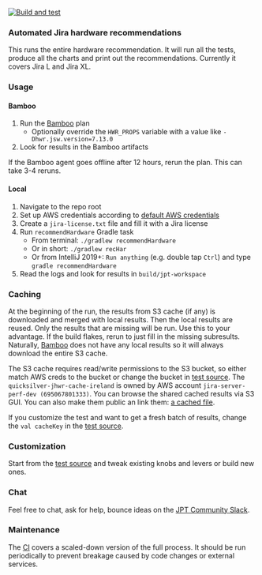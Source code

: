 [![Build and test](https://github.com/atlassian/jira-hardware-exploration/actions/workflows/build-and-test.yml/badge.svg)](https://github.com/atlassian/jira-hardware-exploration/actions/workflows/build-and-test.yml)
### Automated Jira hardware recommendations

This runs the entire hardware recommendation.
It will run all the tests, produce all the charts and print out the recommendations.
Currently it covers Jira L and Jira XL.

### Usage

#### Bamboo

1. Run the [Bamboo] plan
   * Optionally override the `HWR_PROPS` variable with a value like `-Dhwr.jsw.version=7.13.0`
2. Look for results in the Bamboo artifacts

If the Bamboo agent goes offline after 12 hours, rerun the plan. This can take 3-4 reruns.

#### Local

1. Navigate to the repo root
2. Set up AWS credentials according to [default AWS credentials]
3. Create a `jira-license.txt` file and fill it with a Jira license
4. Run `recommendHardware` Gradle task
   * From terminal: `./gradlew recommendHardware`
   * Or in short: `./gradlew recHar`
   * Or from IntelliJ 2019+: `Run anything` (e.g. double tap `Ctrl`) and type `gradle recommendHardware`
5. Read the logs and look for results in `build/jpt-workspace`

### Caching

At the beginning of the run, the results from S3 cache (if any) is downloaded and merged with local results.
Then the local results are reused. Only the results that are missing will be run.
Use this to your advantage. If the build flakes, rerun to just fill in the missing subresults.
Naturally, [Bamboo] does not have any local results so it will always download the entire S3 cache.

The S3 cache requires read/write permissions to the S3 bucket,
so either match AWS creds to the bucket or change the bucket in [test source].
The `quicksilver-jhwr-cache-ireland` is owned by AWS account `jira-server-perf-dev (695067801333)`.
You can browse the shared cached results via S3 GUI. You can also make them public an link them: [a cached file].

If you customize the test and want to get a fresh batch of results, change the `val cacheKey` in the [test source].

### Customization

Start from the [test source] and tweak existing knobs and levers or build new ones.

### Chat

Feel free to chat, ask for help, bounce ideas on the [JPT Community Slack].

### Maintenance

The [CI] covers a scaled-down version of the full process.
It should be run periodically to prevent breakage caused by code changes or external services.

[default AWS credentials]: https://docs.aws.amazon.com/AWSJavaSDK/latest/javadoc/com/amazonaws/auth/DefaultAWSCredentialsProviderChain.html
[Bamboo]: https://server-gdn-bamboo.internal.atlassian.com/browse/QUICK-JHWR
[test source]: src/test/kotlin/com/atlassian/performance/tools/hardware/HardwareRecommendationIT.kt
[a cached file]: https://s3-eu-west-1.amazonaws.com/quicksilver-jhwr-cache-ireland/QUICK-132-fix-v3/jira-exploration-chart.html
[JPT Community Slack]: http://go.atlassian.com/jpt-slack
[CI]: https://server-gdn-bamboo.internal.atlassian.com/browse/QUICK-JHWRCI

